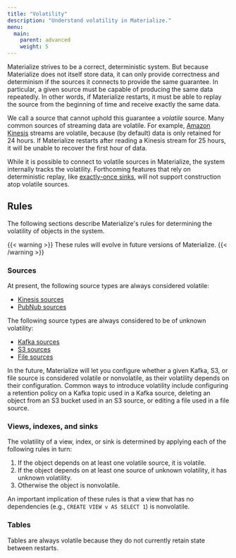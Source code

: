 ```yaml
---
title: "Volatility"
description: "Understand volatility in Materialize."
menu:
  main:
    parent: advanced
    weight: 5
---
```


Materialize strives to be a correct, deterministic system. But because
Materialize does not itself store data, it can only provide correctness and
determinism if the sources it connects to provide the same guarantee. In
particular, a given source must be capable of producing the same data
repeatedly. In other words, if Materialize restarts, it must be able to replay
the source from the beginning of time and receive exactly the same data.

We call a source that cannot uphold this guarantee a *volatile* source. Many
common sources of streaming data are volatile. For example, [Amazon
Kinesis](https://aws.amazon.com/kinesis/) streams are volatile, because (by
default) data is only retained for 24 hours. If Materialize restarts after
reading a Kinesis stream for 25 hours, it will be unable to recover the first
hour of data.

While it is possible to connect to volatile sources in Materialize, the system
internally tracks the volatility. Forthcoming features that rely on
deterministic replay, like [exactly-once
sinks](https://github.com/MaterializeInc/materialize/issues/2915), will not
support construction atop volatile sources.

## Rules

The following sections describe Materialize's rules for determining the
volatility of objects in the system.

{{< warning >}}
These rules will evolve in future versions of Materialize.
{{< /warning >}}

### Sources

At present, the following source types are always considered volatile:

  * [Kinesis sources](/sql/create-source/text-kinesis/)
  * [PubNub sources](/sql/create-source/text-pubnub/)

The following source types are always considered to be of unknown volatility:

  * [Kafka sources](/sql/create-source/avro-kafka/)
  * [S3 sources](/sql/create-source/text-s3/)
  * [File sources](/sql/create-source/text-file/)

In the future, Materialize will let you configure whether a given Kafka, S3, or
file source is considered volatile or nonvolatile, as their volatility depends
on their configuration. Common ways to introduce volatility include configuring
a retention policy on a Kafka topic used in a Kafka source, deleting an object
from an S3 bucket used in an S3 source, or editing a file used in a file source.

### Views, indexes, and sinks

The volatility of a view, index, or sink is determined by applying each of
the following rules in turn:

  1. If the object depends on at least one volatile source, it is volatile.
  2. If the object depends on at least one source of unknown volatility, it has
     unknown volatility.
  3. Otherwise the object is nonvolatile.

An important implication of these rules is that a view that has no dependencies
(e.g., `CREATE VIEW v AS SELECT 1`) is nonvolatile.

### Tables

Tables are always volatile because they do not currently retain state between
restarts.
